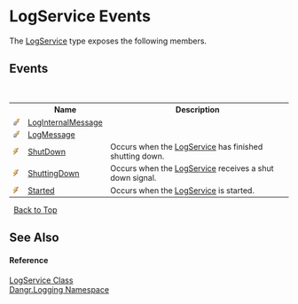 # LogService Events
 

The <a href="T_Dangr_Logging_LogService">LogService</a> type exposes the following members.


## Events
&nbsp;<table><tr><th></th><th>Name</th><th>Description</th></tr><tr><td>![Private event](media/privevent.gif "Private event")</td><td><a href="E_Dangr_Logging_LogService_LogInternalMessage">LogInternalMessage</a></td><td /></tr><tr><td>![Private event](media/privevent.gif "Private event")</td><td><a href="E_Dangr_Logging_LogService_LogMessage">LogMessage</a></td><td /></tr><tr><td>![Public event](media/pubevent.gif "Public event")</td><td><a href="E_Dangr_Logging_LogService_ShutDown">ShutDown</a></td><td>
Occurs when the <a href="T_Dangr_Logging_LogService">LogService</a> has finished shutting down.</td></tr><tr><td>![Public event](media/pubevent.gif "Public event")</td><td><a href="E_Dangr_Logging_LogService_ShuttingDown">ShuttingDown</a></td><td>
Occurs when the <a href="T_Dangr_Logging_LogService">LogService</a> receives a shut down signal.</td></tr><tr><td>![Public event](media/pubevent.gif "Public event")</td><td><a href="E_Dangr_Logging_LogService_Started">Started</a></td><td>
Occurs when the <a href="T_Dangr_Logging_LogService">LogService</a> is started.</td></tr></table>&nbsp;
<a href="#logservice-events">Back to Top</a>

## See Also


#### Reference
<a href="T_Dangr_Logging_LogService">LogService Class</a><br /><a href="N_Dangr_Logging">Dangr.Logging Namespace</a><br />